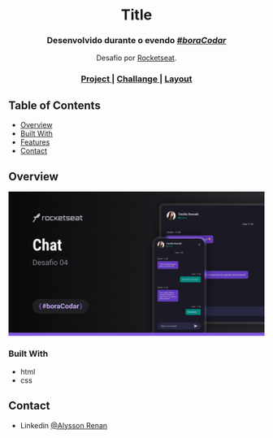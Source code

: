 <h1 align="center">Title</h1>

<div align="center">
    <h3> Desenvolvido durante o evendo <i> <u> #boraCodar </u> </i>  </h3> 
    <p> Desafio por <a href="https://rocketseat.com.br">Rocketseat</a>. </p>
</div>
<div align="center">
  <h3>
    <a href="https://alrenp.github.io/foguetes/nlw/trilha%20explorer/08-doctorCare/">
      Project 
    </a>
    |
    <a href="https://www.rocketseat.com.br/boracodar/desafios-anteriores/um-chat-desafio-04">
      Challange
    </a>
    |
    <a href="https://www.figma.com/community/file/1102912263666619803/DoctorCare">
      Layout
    </a>
  </h3>
</div>


## Table of Contents

- [Overview](#overview)
- [Built With](#built-with)
- [Features](#features)
- [Contact](#contact)


## Overview

![screenshot](.github/preview.png)

### Built With
- html
- css

## Contact

- Linkedin [@Alysson Renan](https://www.linkedin.com/in/alyssonrenan/)
